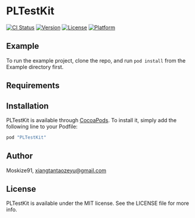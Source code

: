 # PLTestKit

[![CI Status](http://img.shields.io/travis/Moskize91/PLTestKit.svg?style=flat)](https://travis-ci.org/Moskize91/PLTestKit)
[![Version](https://img.shields.io/cocoapods/v/PLTestKit.svg?style=flat)](http://cocoapods.org/pods/PLTestKit)
[![License](https://img.shields.io/cocoapods/l/PLTestKit.svg?style=flat)](http://cocoapods.org/pods/PLTestKit)
[![Platform](https://img.shields.io/cocoapods/p/PLTestKit.svg?style=flat)](http://cocoapods.org/pods/PLTestKit)

## Example

To run the example project, clone the repo, and run `pod install` from the Example directory first.

## Requirements

## Installation

PLTestKit is available through [CocoaPods](http://cocoapods.org). To install
it, simply add the following line to your Podfile:

```ruby
pod "PLTestKit"
```

## Author

Moskize91, xiangtantaozeyu@gmail.com

## License

PLTestKit is available under the MIT license. See the LICENSE file for more info.
